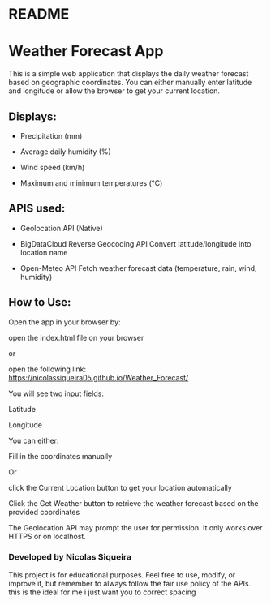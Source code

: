 # README

# Weather Forecast App
This is a simple web application that displays the daily weather forecast based on geographic coordinates. You can either manually enter latitude and longitude or allow the browser to get your current location.

## Displays:

* Precipitation (mm)

* Average daily humidity (%)

* Wind speed (km/h)

* Maximum and minimum temperatures (°C)

## APIS used:

* Geolocation API (Native)

* BigDataCloud Reverse Geocoding API Convert latitude/longitude into location name

* Open-Meteo API	Fetch weather forecast data (temperature, rain, wind, humidity)

## How to Use:

Open the app in your browser by:

open the index.html file on your browser

or

open the following link: https://nicolassiqueira05.github.io/Weather_Forecast/

You will see two input fields:

Latitude

Longitude

You can either:

Fill in the coordinates manually

Or 

click the Current Location button to get your location automatically

Click the Get Weather button to retrieve the weather forecast based on the provided coordinates

The Geolocation API may prompt the user for permission. It only works over HTTPS or on localhost.

### Developed by Nicolas Siqueira

This project is for educational purposes. Feel free to use, modify, or improve it, but remember to always follow the fair use policy of the APIs. this is the ideal for me i just want you to correct spacing
